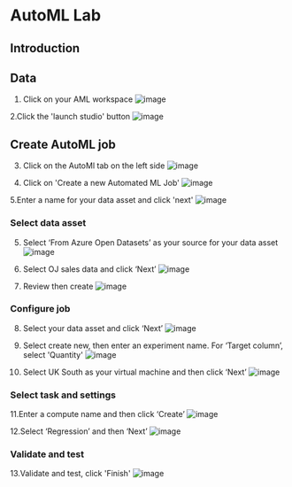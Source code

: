 # AutoML Lab

## Introduction

## Data
1. Click on your AML workspace
![image](https://raw.githubusercontent.com/mgladwell/AzureMLBeginnersHack/main/image_folder/AML_workspace_1.png)

2.Click the 'launch studio' button
![image](https://raw.githubusercontent.com/mgladwell/AzureMLBeginnersHack/main/image_folder/Launch_Studio_2.png)

## Create AutoML job 
3. Click on the AutoMl tab on the left side
![image](https://raw.githubusercontent.com/mgladwell/AzureMLBeginnersHack/main/image_folder/Click_AutomatedML_3.png)


4. Click on 'Create a new Automated ML Job' 
![image](https://raw.githubusercontent.com/mgladwell/AzureMLBeginnersHack/main/image_folder/New_AML_Job4.png)

5.Enter a name for your data asset and click 'next'
![image](https://raw.githubusercontent.com/mgladwell/AzureMLBeginnersHack/main/image_folder/Create_DataAsset_5.png)


### Select data asset
5. Select ‘From Azure Open Datasets’ as your source for your data asset
![image](https://raw.githubusercontent.com/mgladwell/AzureMLBeginnersHack/main/image_folder/DataAsset_6.png)

6. Select OJ sales data and click ‘Next’
![image](https://raw.githubusercontent.com/mgladwell/AzureMLBeginnersHack/main/image_folder/Choose_DA_7.png)

7. Review then create
![image](https://raw.githubusercontent.com/mgladwell/AzureMLBeginnersHack/main/image_folder/Create_8.png)

### Configure job
8. Select your data asset and click ‘Next’
![image](https://raw.githubusercontent.com/mgladwell/AzureMLBeginnersHack/main/image_folder/DataAsset_9.png)

9. Select create new, then enter an experiment name. For ‘Target column’, select 'Quantity'
![image](https://raw.githubusercontent.com/mgladwell/AzureMLBeginnersHack/main/image_folder/Configure_Job_10.png)

10. Select UK South as your virtual machine and then click ‘Next’
![image](https://raw.githubusercontent.com/mgladwell/AzureMLBeginnersHack/main/image_folder/VM_11.png)


### Select task and settings 

11.Enter a compute name and then click ‘Create’
![image](https://raw.githubusercontent.com/mgladwell/AzureMLBeginnersHack/main/image_folder/Compute_Cluster_12.png)

12.Select ‘Regression’ and then ‘Next’
![image](https://raw.githubusercontent.com/mgladwell/AzureMLBeginnersHack/main/image_folder/Regression_13.png)

### Validate and test
13.Validate and test, click 'Finish'
![image](https://raw.githubusercontent.com/mgladwell/AzureMLBeginnersHack/main/image_folder/Validate_14.png)

